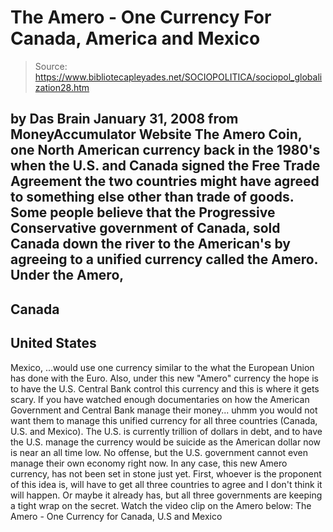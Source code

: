# The Amero - One Currency For Canada, America and Mexico

> Source: https://www.bibliotecapleyades.net/SOCIOPOLITICA/sociopol_globalization28.htm

by Das Brain
January 31, 2008
from
MoneyAccumulator Website
The Amero Coin, one North American currency back in the 1980's when the U.S.
and Canada signed the Free Trade Agreement the two countries might have
agreed to something else other than trade of goods.
Some people believe that the Progressive Conservative government of Canada,
sold Canada down the river to the American's by agreeing to a unified
currency called the Amero.
Under the Amero,
-
Canada
-
United States
-
Mexico,
...would use one currency
similar to the what the European Union has done with the Euro.
Also, under
this new "Amero" currency the hope is to have the U.S. Central Bank control
this currency and this is where it gets scary.
If you have watched enough documentaries on how the American Government and
Central Bank manage their money... uhmm you would not want them to manage this
unified currency for all three countries (Canada, U.S. and Mexico).
The U.S. is currently trillion of dollars in debt, and to have the U.S. manage
the currency would be suicide as the American dollar now is near an all time
low.
No offense, but the U.S. government cannot even manage their own economy
right now.
In any case, this new Amero currency, has not been set in stone just yet.
First, whoever is the proponent of this idea is, will have to get all three
countries to agree and I don't think it will happen. Or maybe it already
has, but all three governments are keeping a tight wrap on the secret.
Watch the video clip on the Amero below:
The Amero -
One Currency for Canada, U.S and Mexico

